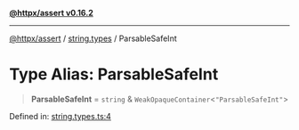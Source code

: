 [**@httpx/assert v0.16.2**](../../README.md)

***

[@httpx/assert](../../README.md) / [string.types](../README.md) / ParsableSafeInt

# Type Alias: ParsableSafeInt

> **ParsableSafeInt** = `string` & `WeakOpaqueContainer`\<`"ParsableSafeInt"`\>

Defined in: [string.types.ts:4](https://github.com/belgattitude/httpx/blob/7682ae8e8bf25ac4dbe7ea6b3b3dbe40b897e70c/packages/assert/src/string.types.ts#L4)
